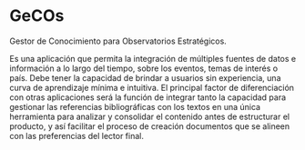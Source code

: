 # GeCOs
Gestor de Conocimiento para Observatorios Estratégicos.

Es una aplicación que permita la integración de múltiples fuentes de datos e información a lo largo del tiempo, sobre los eventos, temas de interés o país. Debe tener la capacidad de brindar a usuarios sin experiencia, una curva de aprendizaje mínima e intuitiva. El principal factor de diferenciación con otras aplicaciones será la función de integrar tanto la capacidad para gestionar las referencias bibliográficas con los textos en una única herramienta para analizar y consolidar el contenido antes de estructurar el producto, y así facilitar el proceso de creación documentos que se alineen con las preferencias del lector final. 



